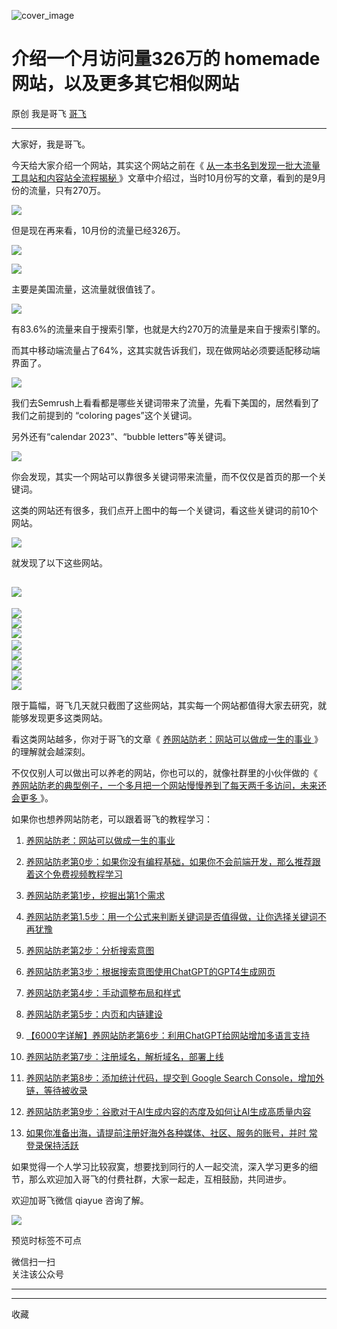 ![cover_image](https://mmbiz.qpic.cn/sz_mmbiz_jpg/LBrX00GQeicv5Mg3SPrtlqV335sGwPQI8ugR2NAgciaP4AME04LuKZ10OuC3Hzu7e8r7oLkE4EKuBXJyIE84kJSg/0?wx_fmt=jpeg)

#  介绍一个月访问量326万的 homemade 网站，以及更多其它相似网站

原创  我是哥飞  [ 哥飞 ](javascript:void\(0\);)

__ _ _ _ _

大家好，我是哥飞。

今天给大家介绍一个网站，其实这个网站之前在《 [ 从一本书名到发现一批大流量工具站和内容站全流程揭秘
](http://mp.weixin.qq.com/s?__biz=MjM5OTIzMzYyMA==&mid=2650080307&idx=1&sn=5b611075f9fa952afecf8cbce7c99c19&chksm=bf3f35088848bc1e0f6a3f75a4dad1a3070a144c064844352f70e7e91b4e2563e13f8a753eef&scene=21#wechat_redirect)
》文章中介绍过，当时10月份写的文章，看到的是9月份的流量，只有270万。  

![](https://mmbiz.qpic.cn/sz_mmbiz_png/LBrX00GQeicv5Mg3SPrtlqV335sGwPQI8EMghFl9UO9iae5I9lZO80EaEUIfaJDa144Y8QtIeWFnwKzO5rcMMoPg/640?wx_fmt=png&from=appmsg)

但是现在再来看，10月份的流量已经326万。  

![](https://mmbiz.qpic.cn/sz_mmbiz_png/LBrX00GQeicv5Mg3SPrtlqV335sGwPQI8Tg0orKAscoluBT6CaR9JSDVB1zW8pGaibicPsjISkoDCOfhAOibAgpO2A/640?wx_fmt=png&from=appmsg)

![](https://mmbiz.qpic.cn/sz_mmbiz_png/LBrX00GQeicv5Mg3SPrtlqV335sGwPQI8x3CFYD4rr4WqnEsoNW2fQP8URBH9NiaRl8c5B2SlBjxz1FlgBDIwcyQ/640?wx_fmt=png&from=appmsg)

主要是美国流量，这流量就很值钱了。

![](https://mmbiz.qpic.cn/sz_mmbiz_png/LBrX00GQeicv5Mg3SPrtlqV335sGwPQI8G2psiaL52kicCudZZTEyxcYk0z92HmpL64ib7pqVS7oMSSvpPcfmD2Wgw/640?wx_fmt=png&from=appmsg)

有83.6%的流量来自于搜索引擎，也就是大约270万的流量是来自于搜索引擎的。  

而其中移动端流量占了64%，这其实就告诉我们，现在做网站必须要适配移动端界面了。

![](https://mmbiz.qpic.cn/sz_mmbiz_png/LBrX00GQeicv5Mg3SPrtlqV335sGwPQI8RyPWzG7JIPGYmKxsh0mOAnZgJlx3RdYF8lFdmPJSDp0lDDmsGJmoBw/640?wx_fmt=png&from=appmsg)

我们去Semrush上看看都是哪些关键词带来了流量，先看下美国的，居然看到了我们之前提到的 “coloring pages”这个关键词。

另外还有“calendar 2023”、“bubble letters”等关键词。

![](https://mmbiz.qpic.cn/sz_mmbiz_png/LBrX00GQeicv5Mg3SPrtlqV335sGwPQI8FnyyCmONzHHXz49xmlhoYduQASynF1icpuSC1jvAWwErCnBKJb2He9w/640?wx_fmt=png&from=appmsg)

你会发现，其实一个网站可以靠很多关键词带来流量，而不仅仅是首页的那一个关键词。  

这类的网站还有很多，我们点开上图中的每一个关键词，看这些关键词的前10个网站。  

![](https://mmbiz.qpic.cn/sz_mmbiz_png/LBrX00GQeicv5Mg3SPrtlqV335sGwPQI8mw1KJOiajMseXChazVRCM73S1ia8ypHvCxd3HMz2mrg5yicUdkXSsJTjQ/640?wx_fmt=png&from=appmsg)

就发现了以下这些网站。  

![](https://mmbiz.qpic.cn/sz_mmbiz_png/LBrX00GQeicv5Mg3SPrtlqV335sGwPQI8ZwtQYbozoOkMhDrSJ2Zox0sGgBODIGKRBnnVXDGRDTxJsPKwZd6nOw/640?wx_fmt=png&from=appmsg)  
---  
![](https://mmbiz.qpic.cn/sz_mmbiz_png/LBrX00GQeicv5Mg3SPrtlqV335sGwPQI8CcibVX4muAYCzxzLPePUHV3Nl92AFuZM3PiaQLic65yWP3Fzp5rO3pQDg/640?wx_fmt=png&from=appmsg)  
![](https://mmbiz.qpic.cn/sz_mmbiz_png/LBrX00GQeicv5Mg3SPrtlqV335sGwPQI8d1ttHvkaBmIugLNiaYsPL1SjmCE4Zb1icejTZU6QGRgFIcWmEWdwWa9w/640?wx_fmt=png&from=appmsg)  
![](https://mmbiz.qpic.cn/sz_mmbiz_png/LBrX00GQeicv5Mg3SPrtlqV335sGwPQI8KgXenlKl2ic7bz7HwnH9flKssaXyTianW7icictVgJc2JI61yQ9yz4547A/640?wx_fmt=png&from=appmsg)
‍  
![](https://mmbiz.qpic.cn/sz_mmbiz_png/LBrX00GQeicv5Mg3SPrtlqV335sGwPQI82xRGO2CQTGNjRsD0CoG2XpagKShaeBqnpXibdkcyGiaXzoXtjLoElLWg/640?wx_fmt=png&from=appmsg)  
![](https://mmbiz.qpic.cn/sz_mmbiz_png/LBrX00GQeicv5Mg3SPrtlqV335sGwPQI8m0Igia6YkjfhHPZicb2FuIOxjXGOT2JCs66bZgc7VD31U3gG2SKRo8tQ/640?wx_fmt=png&from=appmsg)  
![](https://mmbiz.qpic.cn/sz_mmbiz_png/LBrX00GQeicv5Mg3SPrtlqV335sGwPQI8a1UpPsb1Ff0330xiaXU7NKI17RsBicRzKf7et9dqgujmaaYgSDuFmMzQ/640?wx_fmt=png&from=appmsg)  
![](https://mmbiz.qpic.cn/sz_mmbiz_png/LBrX00GQeicv5Mg3SPrtlqV335sGwPQI8wrkIaDdht5Vg3N3GVTibo0uiaicr0UZLIibchqkzF9ILicKENrvJ2PShT7A/640?wx_fmt=png&from=appmsg)  
![](https://mmbiz.qpic.cn/sz_mmbiz_png/LBrX00GQeicv5Mg3SPrtlqV335sGwPQI8CnrH0KOy4uic7INFSQyULymS6ttVBmba09VE5mG2nUOSPfBsTooRMxw/640?wx_fmt=png&from=appmsg)  
  
限于篇幅，哥飞几天就只截图了这些网站，其实每一个网站都值得大家去研究，就能够发现更多这类网站。  

看这类网站越多，你对于哥飞的文章《 [ 养网站防老：网站可以做成一生的事业
](http://mp.weixin.qq.com/s?__biz=MjM5OTIzMzYyMA==&mid=2650080601&idx=1&sn=676b0fff888c93fd63b283e87a3c75d2&chksm=bf3f34628848bd74e4a6ebac72806e89be8bbc9440196edf14cf4f08837f3a81970070a21da2&scene=21#wechat_redirect)
》的理解就会越深刻。

不仅仅别人可以做出可以养老的网站，你也可以的，就像社群里的小伙伴做的《 [ 养网站防老的典型例子，一个多月把一个网站慢慢养到了每天两千多访问，未来还会更多
](http://mp.weixin.qq.com/s?__biz=MjM5OTIzMzYyMA==&mid=2650081383&idx=1&sn=f05aa65ad1688fb113e3cfb0dfdd4b24&chksm=bf3f395c8848b04adbc1ed484bc608a0b6dcd09f242db9d5333483a085a4f7e97f772b7081e2&scene=21#wechat_redirect)
》。

如果你也想养网站防老，可以跟着哥飞的教程学习：

  1. [ 养网站防老：网站可以做成一生的事业 ](http://mp.weixin.qq.com/s?__biz=MjM5OTIzMzYyMA==&mid=2650080601&idx=1&sn=676b0fff888c93fd63b283e87a3c75d2&chksm=bf3f34628848bd74e4a6ebac72806e89be8bbc9440196edf14cf4f08837f3a81970070a21da2&scene=21#wechat_redirect)

  2. [ 养网站防老第0步：如果你没有编程基础，如果你不会前端开发，那么推荐跟着这个免费视频教程学习 ](http://mp.weixin.qq.com/s?__biz=MjM5OTIzMzYyMA==&mid=2650080878&idx=1&sn=19149f31408863a750bc9e8cc969b6ed&chksm=bf3f37558848be43897cd5a29190fbec1ac366535e23b062acce836e0e4d49d2c245a93b87a4&scene=21#wechat_redirect)   

  3. [ 养网站防老第1步，挖掘出第1个需求 ](http://mp.weixin.qq.com/s?__biz=MjM5OTIzMzYyMA==&mid=2650080669&idx=1&sn=baf814d85976df09a85c44d9a45a943b&chksm=bf3f34a68848bdb065889163a3b58f10566b937769d679fa50b25768351d55ea4ef24271cae4&scene=21#wechat_redirect)   

  4. [ 养网站防老第1.5步：用一个公式来判断关键词是否值得做，让你选择关键词不再犹豫 ](http://mp.weixin.qq.com/s?__biz=MjM5OTIzMzYyMA==&mid=2650080690&idx=1&sn=b6b8b6fbcbc1a57e476d61e574f5c1a1&chksm=bf3f34898848bd9f107fff59df18264e792c3161734b71abc48713e49c9845ec02daa243f596&scene=21#wechat_redirect)   

  5. [ 养网站防老第2步：分析搜索意图 ](http://mp.weixin.qq.com/s?__biz=MjM5OTIzMzYyMA==&mid=2650080680&idx=1&sn=4ee04f6579aaa40acefb96318310cbcc&chksm=bf3f34938848bd850bcd811892f9b71c7a51512f9d010ab7aae46487eb045559ac55e9bd70ed&scene=21#wechat_redirect)   

  6. [ 养网站防老第3步：根据搜索意图使用ChatGPT的GPT4生成网页 ](http://mp.weixin.qq.com/s?__biz=MjM5OTIzMzYyMA==&mid=2650080699&idx=1&sn=153560f607edada80e68d0804cf70ef7&chksm=bf3f34808848bd968c8fdd5962789ef58311ab109703d7244dd51a2df89359ee2332ccb4ae2c&scene=21#wechat_redirect)   

  7. [ 养网站防老第4步：手动调整布局和样式 ](http://mp.weixin.qq.com/s?__biz=MjM5OTIzMzYyMA==&mid=2650080715&idx=1&sn=51a41252ac6f2c8bb9d543f9f39bb31b&chksm=bf3f34f08848bde6a1b0602352384a66e4b14e3599469ddf6c4ba75a01556fbc9a9f6ef51124&scene=21#wechat_redirect)   

  8. [ 养网站防老第5步：内页和内链建设 ](http://mp.weixin.qq.com/s?__biz=MjM5OTIzMzYyMA==&mid=2650080739&idx=1&sn=1685ea0a11d983c256820d49ef197446&chksm=bf3f34d88848bdcea3546d50ac8a8ee5cbafda8b0b9f71e4368a3f2492905091faa41f1035f5&scene=21#wechat_redirect)   

  9. [ 【6000字详解】养网站防老第6步：利用ChatGPT给网站增加多语言支持 ](http://mp.weixin.qq.com/s?__biz=MjM5OTIzMzYyMA==&mid=2650080755&idx=1&sn=27c8b30bcbf77d6e9aeea6469ca3c118&chksm=bf3f34c88848bddeedc07dc6529718c8a05b2befb5432b6907bd4a3bbbd44f451c9bcf4c32d5&scene=21#wechat_redirect)   

  10. [ 养网站防老第7步：注册域名，解析域名，部署上线 ](http://mp.weixin.qq.com/s?__biz=MjM5OTIzMzYyMA==&mid=2650080806&idx=1&sn=a8294c9c5b32207adaf223f10a5e9203&chksm=bf3f371d8848be0b95b74ba59852410012865ff7ceb6408ea69dc452d10906559425ad09e999&scene=21#wechat_redirect)   

  11. [ 养网站防老第8步：添加统计代码，提交到 Google Search Console，增加外链，等待被收录 ](http://mp.weixin.qq.com/s?__biz=MjM5OTIzMzYyMA==&mid=2650080823&idx=1&sn=8b43d3d96aac2752d48bdd13b2264099&chksm=bf3f370c8848be1ae77f3cea2663a9a5c2f6cd81aaf13a325289ab523e4de83defa7b7525ec6&scene=21#wechat_redirect)   

  12. [ 养网站防老第9步：谷歌对于AI生成内容的态度及如何让AI生成高质量内容 ](http://mp.weixin.qq.com/s?__biz=MjM5OTIzMzYyMA==&mid=2650080834&idx=1&sn=8195fdc685d5b73515923ac6c2911ee5&chksm=bf3f37798848be6f04bd80bbc46fe470824c99e691ab79c577b30b9af998be9026deb9b3e0ab&scene=21#wechat_redirect)

  13. [ 如果你准备出海，请提前注册好海外各种媒体、社区、服务的账号，并时  常  登录保持活跃  ](http://mp.weixin.qq.com/s?__biz=MjM5OTIzMzYyMA==&mid=2650079518&idx=1&sn=12261e1a98fe237d72a6eba0c3b91061&chksm=bf3f30258848b933a25f19282c74bf9896aa381937702fe82859b5dec09a108df191e0c9b60f&scene=21#wechat_redirect)

  

如果觉得一个人学习比较寂寞，想要找到同行的人一起交流，深入学习更多的细节，那么欢迎加入哥飞的付费社群，大家一起走，互相鼓励，共同进步。  

欢迎加哥飞微信 qiayue 咨询了解。

![](https://mmbiz.qpic.cn/sz_mmbiz_png/LBrX00GQeicsG8Pro6O9Hu75bIIiafZVPs3qlYeaNNJ1BpqNplEGgibL5m1bcq8a1N1rzoI5lia8aJjtHfgiaAADJJQ/640?wx_fmt=png)

预览时标签不可点

微信扫一扫  
关注该公众号





****



****



  收藏

